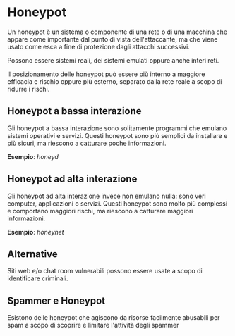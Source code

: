 # Honeypot

Un honeypot è un sistema o componente di una rete o di una macchina che appare come importante dal punto di vista dell'attaccante, ma che viene usato come esca a fine di protezione dagli attacchi successivi.

Possono essere sistemi reali, dei sistemi emulati oppure anche interi reti.

Il posizionamento delle honeypot può essere più interno a maggiore efficacia e rischio oppure più esterno, separato dalla rete reale a scopo di ridurre i rischi.

## Honeypot a bassa interazione

Gli honeypot a bassa interazione sono solitamente programmi che emulano sistemi operativi e servizi. Questi honeypot sono più semplici da installare e più sicuri, ma riescono a catturare poche informazioni.

**Esempio**: _honeyd_

## Honeypot ad alta interazione

Gli honeypot ad alta interazione invece non emulano nulla: sono veri computer, applicazioni o servizi. Questi honeypot sono molto più complessi e comportano maggiori rischi, ma riescono a catturare maggiori informazioni.

**Esempio**: _honeynet_

## Alternative

Siti web e/o chat room vulnerabili possono essere usate a scopo di identificare criminali.

## Spammer e Honeypot

Esistono delle honeypot che agiscono da risorse facilmente abusabili per spam a scopo di scoprire e limitare l'attività degli spammer

